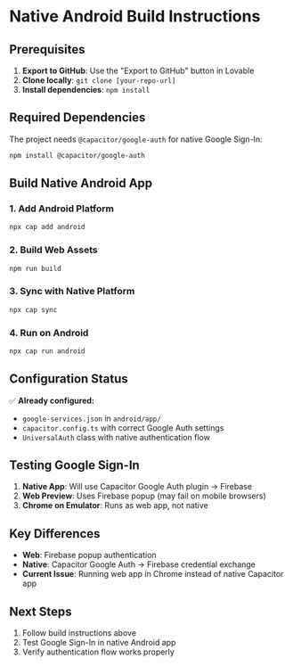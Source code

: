 # Native Android Build Instructions

## Prerequisites
1. **Export to GitHub**: Use the "Export to GitHub" button in Lovable
2. **Clone locally**: `git clone [your-repo-url]`
3. **Install dependencies**: `npm install`

## Required Dependencies
The project needs `@capacitor/google-auth` for native Google Sign-In:

```bash
npm install @capacitor/google-auth
```

## Build Native Android App

### 1. Add Android Platform
```bash
npx cap add android
```

### 2. Build Web Assets
```bash
npm run build
```

### 3. Sync with Native Platform
```bash
npx cap sync
```

### 4. Run on Android
```bash
npx cap run android
```

## Configuration Status
✅ **Already configured:**
- `google-services.json` in `android/app/`
- `capacitor.config.ts` with correct Google Auth settings
- `UniversalAuth` class with native authentication flow

## Testing Google Sign-In
1. **Native App**: Will use Capacitor Google Auth plugin → Firebase
2. **Web Preview**: Uses Firebase popup (may fail on mobile browsers)
3. **Chrome on Emulator**: Runs as web app, not native

## Key Differences
- **Web**: Firebase popup authentication
- **Native**: Capacitor Google Auth → Firebase credential exchange
- **Current Issue**: Running web app in Chrome instead of native Capacitor app

## Next Steps
1. Follow build instructions above
2. Test Google Sign-In in native Android app
3. Verify authentication flow works properly